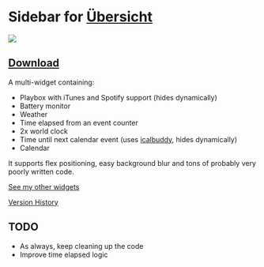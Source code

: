 # Sidebar for [Übersicht](http://tracesof.net/uebersicht/)

![](http://static1.squarespace.com/static/56390e05e4b0faef9e987c3a/t/56c4f4712eeb813ed38adc37/1455773286117/?format=2500w)

## [Download](https://github.com/Pe8er/Sidebar.Widget/raw/master/Sidebar.widget.zip)

A multi-widget containing:
- Playbox with iTunes and Spotify support (hides dynamically)
- Battery monitor
- Weather
- Time elapsed from an event counter
- 2x world clock
- Time until next calendar event (uses [icalbuddy](http://hasseg.org/icalBuddy/), hides dynamically)
- Calendar

It supports flex positioning, easy background blur and tons of probably very poorly written code.

[See my other widgets](https://github.com/Pe8er/Ubersicht-Widgets)

[Version History](https://github.com/Pe8er/Sidebar.Widget/wiki/Version-History)

## TODO

- As always, keep cleaning up the code
- Improve time elapsed logic
